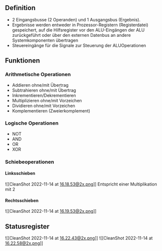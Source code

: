 ## Definition

- 2 Eingangsbusse (2 Operanden) und 1 Ausgangsbus (Ergebnis).
- Ergebnisse werden entweder in Prozessor-Registern (Registerdatei) gespeichert, auf die Hilfsregister vor den ALU-Eingängen der ALU zurückgeführt oder über den externen Datenbus an andere Systemkomponenten übertragen
- Steuereingänge für die Signale zur Steuerung der ALUOperationen

## Funktionen

### Arithmetische Operationen

- Addieren ohne/mit Übertrag
- Subtrahieren ohne/mit Übertrag
- Inkrementieren/Dekrementieren
- Multiplizieren ohne/mit Vorzeichen
- Dividieren ohne/mit Vorzeichen
- Komplementieren (Zweierkomplement)

### Logische Operationen

- NOT
- AND
- OR
- XOR

### Schiebeoperationen

#### Linksschieben

![[CleanShot 2022-11-14 at 16.18.53@2x.png]]
Entspricht einer Multiplikation mit 2

#### Rechtsschieben

![[CleanShot 2022-11-14 at 16.19.53@2x.png]]

## Statusregister

![[CleanShot 2022-11-14 at 16.22.43@2x.png]]
![[CleanShot 2022-11-14 at 16.22.58@2x.png]]
